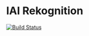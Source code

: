 # IAI Rekognition

[![Build Status](http://api.travis-ci.org/oleurud/IAIRekognition.svg?branch=master)](http://travis-ci.org/oleurud/IAIRekognition)